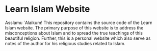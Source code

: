 # Learn Islam Website
Asslamu `Alaikum! This repository contains the source code of the Learn Islam website. The primary purpose of this website is to address the misconceptions about Islam and to spread the true teachings of this beautiful religion. Further, this is a personal website which also serve as notes of the author for his religious studies related to Islam.